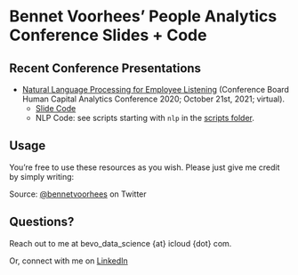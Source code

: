 Bennet Voorhees’ People Analytics Conference Slides + Code
================

## Recent Conference Presentations

  - [Natural Language Processing for Employee
    Listening](https://rpubs.com/bvoorhees/nlp4el) (Conference Board
    Human Capital Analytics Conference 2020; October 21st, 2021;
    virtual).
      - [Slide Code](slide_markdown/nlp_for_employee_listening.Rmd)
      - NLP Code: see scripts starting with `nlp` in the [scripts folder](/scripts/).

## Usage

You’re free to use these resources as you wish. Please just give me
credit by simply writing:

Source: [@bennetvoorhees](http://www.twitter.com/bennetvoorhees) on Twitter

## Questions?

Reach out to me at bevo\_data\_science {at} icloud {dot} com. 

Or, connect with me on [LinkedIn](http://www.linkedin.com/in/bennetvoorhees)
